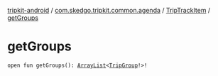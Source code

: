 [tripkit-android](../../index.md) / [com.skedgo.tripkit.common.agenda](../index.md) / [TripTrackItem](index.md) / [getGroups](./get-groups.md)

# getGroups

`open fun getGroups(): `[`ArrayList`](https://docs.oracle.com/javase/7/docs/api/java/util/ArrayList.html)`<`[`TripGroup`](../../com.skedgo.tripkit.routing/-trip-group/index.md)`!>!`